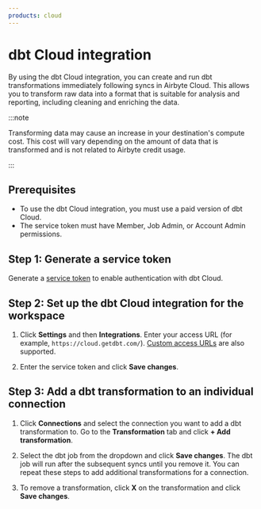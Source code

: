 ```yaml
---
products: cloud
---
```


# dbt Cloud integration

By using the dbt Cloud integration, you can create and run dbt transformations immediately following syncs in Airbyte Cloud. This allows you to transform raw data into a format that is suitable for analysis and reporting, including cleaning and enriching the data.

:::note

Transforming data may cause an increase in your destination's compute cost. This cost will vary depending on the amount of data that is transformed and is not related to Airbyte credit usage.

:::

## Prerequisites
- To use the dbt Cloud integration, you must use a paid version of dbt Cloud.
- The service token must have Member, Job Admin, or Account Admin permissions.

## Step 1: Generate a service token

Generate a [service token](https://docs.getdbt.com/docs/dbt-cloud-apis/service-tokens#generate-service-account-tokens) to enable authentication with dbt Cloud.

## Step 2: Set up the dbt Cloud integration for the workspace

1. Click **Settings** and then **Integrations**. Enter your access URL (for example, `https://cloud.getdbt.com/`). [Custom access URLs](https://docs.getdbt.com/docs/cloud/about-cloud/access-regions-ip-addresses#accessing-your-account) are also supported.

2. Enter the service token and click **Save changes**.

## Step 3: Add a dbt transformation to an individual connection

1. Click **Connections** and select the connection you want to add a dbt transformation to. Go to the **Transformation** tab and click **+ Add transformation**. 

2. Select the dbt job from the dropdown and click **Save changes**. The dbt job will run after the subsequent syncs until you remove it. You can repeat these steps to add additional transformations for a connection.

3. To remove a transformation, click **X** on the transformation and click **Save changes**.

